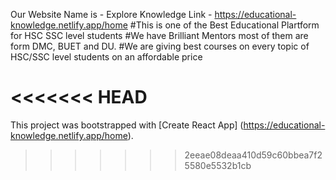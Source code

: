 Our Website Name is - Explore Knowledge
Link - https://educational-knowledge.netlify.app/home
#This is one of the Best Educational Plartform for HSC SSC level students
#We have Brilliant Mentors most of them are form DMC, BUET and DU.
#We are giving best courses on every topic of HSC/SSC level students on an affordable price

<<<<<<< HEAD
=======
This project was bootstrapped with [Create React App] (https://educational-knowledge.netlify.app/home).
>>>>>>> 2eeae08deaa410d59c60bbea7f25580e5532b1cb

